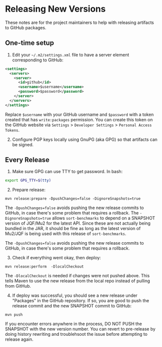 # Releasing New Versions

These notes are for the project maintainers to help with releasing artifacts to GitHub packages.

## One-time setup

1. Edit your `~/.m2/settings.xml` file to have a server element corresponding to GitHub:

```xml
<settings>
  <servers>
    <server>
      <id>github</id>
      <username>$username</username>
      <password>$password</password>
    </server>
  </servers>
</settings>
```

Replace `$username` with your GitHub username and `$password` with a token created that has `write:packages` permission. 
You can create this token on the GitHub website via `Settings` > `Developer Settings` > `Personal Access Tokens`.

2. Configure PGP keys locally using GnuPG (aka GPG) so that artifacts can be signed.

## Every Release

1. Make sure GPG can use TTY to get password. In bash:
```bash
export GPG_TTY=$(tty)
```

2. Prepare release:
```
mvn release:prepare -DpushChanges=false -DignoreSnapshots=true
```

The `-DpushChanges=false` avoids pushing the new release commits to GitHub, in case there's some problem that requires a rollback.
The `-DignoreSnapshots=true` allows `sort-benchmarks` to depend on a SNAPSHOT version of JQF/Mu2 for the latest API. 
Since these are not actually being bundled in the JAR, it should be fine as long as the latest version of Mu2/JQF is being used with
this release of `sort-benchmarks`.

The `-DpushChanges=false` avoids pushing the new release commits to GitHub, in case there's some problem that requires a rollback.

3. Check if everything went okay, then deploy:
```
mvn release:perform  -DlocalCheckout
```

The `-DlocalCheckout` is needed if changes were not pushed above. This tells Maven to use the new release from the local repo instead of pulling from GitHub.


4. If deploy was successful, you should see a new release under "Packages" in the GitHub repository. 
If so, you are good to push the release commit and the new SNAPSHOT commit to GitHub:

```
mvn push
```

If you encounter errors anywhere in the process, DO NOT PUSH the SNAPSHOT with the new version number. 
You can revert to pre-release by doing history rewriting and troublehsoot the issue before attempting to release again.
